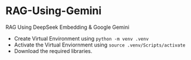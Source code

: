 # RAG-Using-Gemini
RAG Using DeepSeek Embedding &amp; Google Gemini

- Create Virtual Environment using ``python -m venv .venv``
- Activate the Virtual Enviornment using ``source .venv/Scripts/activate``
- Download the required libraries.
